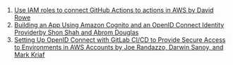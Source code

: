 1. [Use IAM roles to connect GitHub Actions to actions in AWS by David Rowe](https://aws.amazon.com/blogs/security/use-iam-roles-to-connect-github-actions-to-actions-in-aws/)
1. [Building an App Using Amazon Cognito and an OpenID Connect Identity Providerby Shon Shah and Abrom Douglas](https://aws.amazon.com/blogs/security/building-an-app-using-amazon-cognito-and-an-openid-connect-identity-provider/)
1. [Setting Up OpenID Connect with GitLab CI/CD to Provide Secure Access to Environments in AWS Accounts by Joe Randazzo, Darwin Sanoy, and Mark Kriaf](https://aws.amazon.com/blogs/apn/setting-up-openid-connect-with-gitlab-ci-cd-to-provide-secure-access-to-environments-in-aws-accounts/)